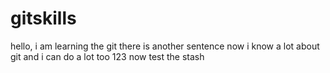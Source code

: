 # gitskills
hello, i am learning the git
there is another sentence
now i know a lot about git
and i can do a lot too
123
now test the stash
